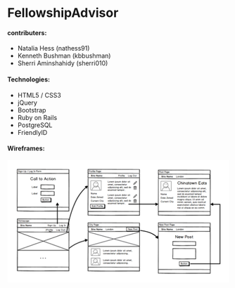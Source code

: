 # FellowshipAdvisor
#### contributers:
 - Natalia Hess       (nathess91)
 - Kenneth Bushman    (kbbushman)
 - Sherri Aminshahidy (sherri010)

#### Technologies:
 - HTML5 / CSS3
 - jQuery
 - Bootstrap
 - Ruby on Rails
 - PostgreSQL
 - FriendlyID
 
#### Wireframes:
 ![](wireframes.png)
 
 

